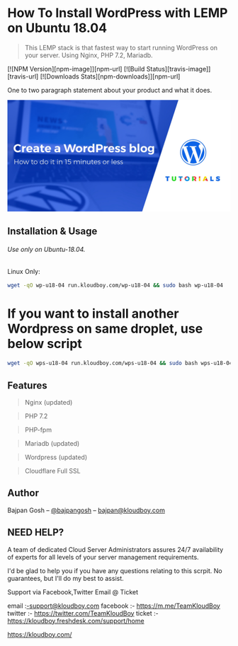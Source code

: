 # How To Install WordPress with LEMP on Ubuntu 18.04
> This LEMP stack is that fastest way to start running WordPress on your server. Using Nginx, PHP 7.2, Mariadb.

[![NPM Version][npm-image]][npm-url]
[![Build Status][travis-image]][travis-url]
[![Downloads Stats][npm-downloads]][npm-url]

One to two paragraph statement about your product and what it does.

![](wordpress.jpg)

## Installation & Usage

###### Use only on Ubuntu-18.04.

Linux Only:

```sh
wget -qO wp-u18-04 run.kloudboy.com/wp-u18-04 && sudo bash wp-u18-04
```

# If you want to install another Wordpress on same droplet, use below script

```sh
wget -qO wps-u18-04 run.kloudboy.com/wps-u18-04 && sudo bash wps-u18-04
```

## Features

> Nginx (updated)

> PHP 7.2

> PHP-fpm

> Mariadb (updated)

> Wordpress (updated)

> Cloudflare Full SSL

## Author

Bajpan Gosh – [@bajpangosh](https://twitter.com/bajpangosh) – bajpan@kloudboy.com


## NEED HELP?

A team of dedicated Cloud Server Administrators assures 24/7 availability of experts for all levels of your server management requirements.

I'd be glad to help you if you have any questions relating to this scrpit. No guarantees, but I'll do my best to assist.

Support via Facebook,Twitter Email @ Ticket

email    :-support@kloudboy.com
facebook :- https://m.me/TeamKloudBoy
twitter  :- https://twitter.com/TeamKloudBoy
ticket   :-https://kloudboy.freshdesk.com/support/home

https://kloudboy.com/
